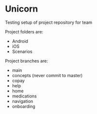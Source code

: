 # Unicorn
Testing setup of project repository for team

Project folders are:
- Android
- iOS
- Scenarios

Project branches are:
- main
- concepts (never commit to master)
- copay
- help
- home
- medications
- navigation
- onboarding
